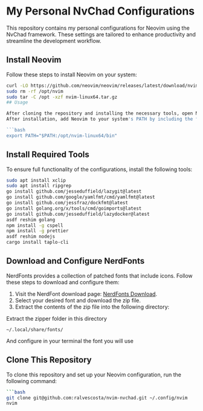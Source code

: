 # My Personal NvChad Configurations

This repository contains my personal configurations for Neovim using the NvChad framework. These settings are tailored to enhance productivity and streamline the development workflow.

## Install Neovim

Follow these steps to install Neovim on your system:

```bash
curl -LO https://github.com/neovim/neovim/releases/latest/download/nvim-linux64.tar.gz
sudo rm -rf /opt/nvim
sudo tar -C /opt -xzf nvim-linux64.tar.gz
## Usage

After cloning the repository and installing the necessary tools, open Neovim by running `nvim`. Your custom configurations will be loaded automatically.
After installation, add Neovim to your system's PATH by including the following line in your shell profile (e.g., `~/.bashrc`, `~/.zshrc`):

```bash
export PATH="$PATH:/opt/nvim-linux64/bin"
```

## Install Required Tools

To ensure full functionality of the configurations, install the following tools:

```bash
sudo apt install xclip
sudo apt install ripgrep
go install github.com/jesseduffield/lazygit@latest
go install github.com/google/yamlfmt/cmd/yamlfmt@latest
go install github.com/jessfraz/dockfmt@latest
go install golang.org/x/tools/cmd/goimports@latest
go install github.com/jesseduffield/lazydocker@latest
asdf reshim golang
npm install -g cspell
npm install -g prettier
asdf reshim nodejs
cargo install taplo-cli
```

## Download and Configure NerdFonts

NerdFonts provides a collection of patched fonts that include icons. Follow these steps to download and configure them:

1. Visit the NerdFont download page: [NerdFonts Download](https://www.nerdfonts.com/font-downloads).
2. Select your desired font and download the zip file.
3. Extract the contents of the zip file into the following directory:

Extract the zipper folder in this directory

```
~/.local/share/fonts/
```

And configure in your terminal the font you will use


## Clone This Repository

To clone this repository and set up your Neovim configuration, run the following command:

```bash
```bash
git clone git@github.com:ralvescosta/nvim-nvchad.git ~/.config/nvim
nvim
```
